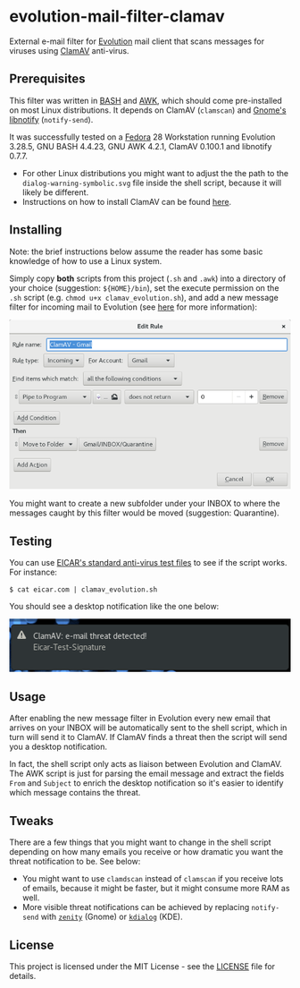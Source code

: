 # evolution-mail-filter-clamav

External e-mail filter for [Evolution](https://help.gnome.org/users/evolution/stable/) mail client that scans messages for viruses using [ClamAV](https://www.clamav.net/) anti-virus.

## Prerequisites

This filter was written in [BASH](https://www.gnu.org/software/bash/) and [AWK](https://www.gnu.org/software/gawk/), which should come pre-installed on most Linux distributions. It depends on ClamAV (`clamscan`) and [Gnome's libnotify](https://developer.gnome.org/libnotify/) (`notify-send`).

It was successfully tested on a [Fedora](https://getfedora.org/) 28 Workstation running Evolution 3.28.5, GNU BASH 4.4.23, GNU AWK 4.2.1, ClamAV 0.100.1 and libnotify 0.7.7.

* For other Linux distributions you might want to adjust the the path to the `dialog-warning-symbolic.svg` file inside the shell script, because it will likely be different.
* Instructions on how to install ClamAV can be found [here](https://www.clamav.net/documents/installing-clamav).

## Installing

Note: the brief instructions below assume the reader has some basic knowledge of how to use a Linux system.

Simply copy **both** scripts from this project (`.sh` and `.awk`) into a directory of your choice (suggestion: `${HOME}/bin`), set the execute permission on the `.sh` script (e.g. `chmod u+x clamav_evolution.sh`), and add a new message filter for incoming mail to Evolution (see [here](https://help.gnome.org/users/evolution/stable/mail-filters.html.en) for more information):

![Screenshot of Evolution filter](images/filter_screenshot.png)

You might want to create a new subfolder under your INBOX to where the messages caught by this filter would be moved (suggestion: Quarantine).

## Testing

You can use [EICAR's standard anti-virus test files](https://www.eicar.org/anti_virus_test_file.htm) to see if the script works. For instance:

```
$ cat eicar.com | clamav_evolution.sh
```

You should see a desktop notification like the one below:

![Desktop notification](images/notification_screenshot.png)

## Usage

After enabling the new message filter in Evolution every new email that arrives on your INBOX will be automatically sent to the shell script, which in turn will send it to ClamAV. If ClamAV finds a threat then the script will send you a desktop notification.

In fact, the shell script only acts as liaison between Evolution and ClamAV. The AWK script is just for parsing the email message and extract the fields `From` and `Subject` to enrich the desktop notification so it's easier to identify which message contains the threat.

## Tweaks

There are a few things that you might want to change in the shell script depending on how many emails you receive or how dramatic you want the threat notification to be. See below:

* You might want to use `clamdscan` instead of `clamscan` if you receive lots of emails, because it might be faster, but it might consume more RAM as well.
* More visible threat notifications can be achieved by replacing `notify-send` with [`zenity`](https://wiki.gnome.org/Projects/Zenity) (Gnome) or [`kdialog`](https://userbase.kde.org/Kdialog) (KDE).

## License

This project is licensed under the MIT License - see the [LICENSE](LICENSE) file for details.

